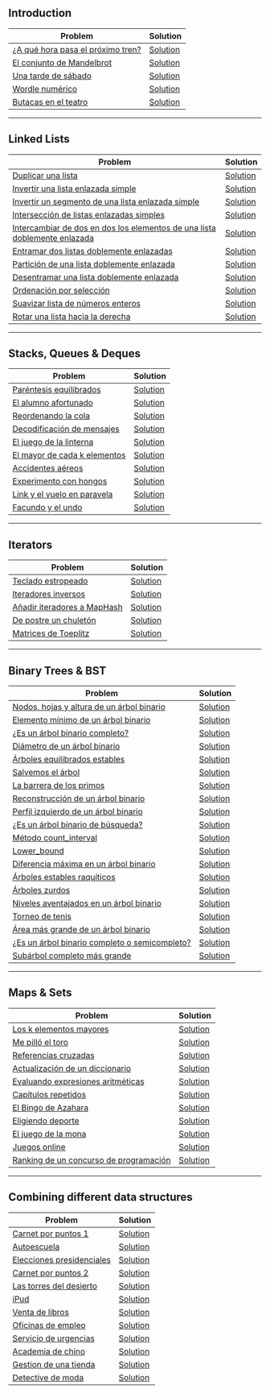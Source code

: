 ## Introduction

| Problem | Solution |
| --- | --- |
| [¿A qué hora pasa el próximo tren?](Enunciados/1._A_que_hora_pasa_el_proximo_tren.pdf) | [Solution](Soluciones/1._A_que_hora_pasa_proximo_tren) |
| [El conjunto de Mandelbrot](Enunciados/2._El_conjunto_de_Mandelbrot.pdf) | [Solution](Soluciones/2._Conjunto_de_Mandelbrot) |
| [Una tarde de sábado](Enunciados/3._Una_tarde_de_sabado.pdf) | [Solution](Soluciones/3._Una_tarde_de_sabado) |
| [Wordle numérico](Enunciados/4._Wordle_numerico.pdf) | [Solution](Soluciones/4._Wordle) |
| [Butacas en el teatro](Enunciados/5._Butacas_en_el_teatro.pdf) | [Solution](Soluciones/5_Butacas_en_el_teatro.cpp) |

---

## Linked Lists

| Problem | Solution |
| --- | --- |
| [Duplicar una lista](Enunciados/6._Duplicar_una_lista.pdf) | [Solution](Soluciones/6_Duplicar_lista_enlazada_simple.cpp) |
| [Invertir una lista enlazada simple](Enunciados/7._Invertir_una_lista_enlazada_simple.pdf) | [Solution](Soluciones/7_Invertir_lista_enlazada_simple.cpp) |
| [Invertir un segmento de una lista enlazada simple](Enunciados/8._Invertir_un_segmento_de_una_lista_enlazada_simple.pdf) | [Solution](Soluciones/8_Inv_seg_lista_enl_simple.cpp) |
| [Intersección de listas enlazadas simples](Enunciados/9._Interseccion_de_listas_enlazadas_simples.pdf) | [Solution](Soluciones/9_Intersec_list_enl_simp.cpp) |
| [Intercambiar de dos en dos los elementos de una lista doblemente enlazada](Enunciados/10._Intercambiar_de_dos_en_dos_los_elementos_de_una_lista_doblemente_enlazada.pdf) | [Solution](Soluciones/10_Intercambiar_de_dos_en_dos.cpp) |
| [Entramar dos listas doblemente enlazadas](Enunciados/11._Entramar_dos_listas_doblemente_enlazadas.pdf) | [Solution](Soluciones/11_Entramar_2_listas_dob_enl.cpp) |
| [Partición de una lista doblemente enlazada](Enunciados/12._Particion_de_una_lista_doblemente_enlazada.pdf) | [Solution](Soluciones/12_Particion_dob_enl_circular.cpp) |
| [Desentramar una lista doblemente enlazada](Enunciados/13._Desentramar_una_lista_doblemente_enlazada.pdf) | [Solution](Soluciones/13_Desentramar_lista_enl.cpp) |
| [Ordenación por selección](Enunciados/23._Ordenacion_por_seleccion.pdf) | [Solution](Soluciones/23_Ord_por_selec.cpp) |
| [Suavizar lista de números enteros](Enunciados/Extra._Suavizar_lista_de_numeros_enteros.pdf) | [Solution](Soluciones/Suavizar_una_list_de_num_ent.cpp) |
| [Rotar una lista hacia la derecha](Enunciados/X14._Rotar_una_lista_hacia_la_derecha.pdf) | [Solution](Soluciones/X14_Rot_dcha_lista.cpp) |

---

## Stacks, Queues & Deques

| Problem | Solution |
| --- | --- |
| [Paréntesis equilibrados](Enunciados/14._Parentesis_equilibrados.pdf) | [Solution](Soluciones/14_Parentesis_balan.cpp) |
| [El alumno afortunado](Enunciados/15._El_alumno_afortunado.pdf) | [Solution](Soluciones/15_El_alumno_afortunado.cpp) |
| [Reordenando la cola](Enunciados/16._Reordenando_la_cola.pdf) | [Solution](Soluciones/16_Reordenando_la_cola.cpp) |
| [Decodificación de mensajes](Enunciados/17._Decodificacion_de_mensajes.pdf) | [Solution](Soluciones/17_Decodificacion_de_mensajes.cpp) |
| [El juego de la linterna](Enunciados/18._El_juego_de_la_linterna.pdf) | [Solution](Soluciones/18_El_juego_de_la_linterna.cpp) |
| [El mayor de cada k elementos](Enunciados/19._El_mayor_de_cada_k_elementos.pdf) | [Solution](Soluciones/19_El_mayor_de_cada_k_elementos.cpp) |
| [Accidentes aéreos](Enunciados/20._Accidentes_aereos.pdf) | [Solution](Soluciones/20_Accidentes_aereos.cpp) |
| [Experimento con hongos](Enunciados/X6._Experimento_con_hongos.pdf) | [Solution](Soluciones/X6_Experimento_con_hongos.cpp) |
| [Link y el vuelo en paravela](Enunciados/Extra._Link_y_el_vuelo_en_paravela.pdf) | [Solution](Soluciones/Link_y_el_vuelo_en_paravela.cpp) |
| [Facundo y el undo](Enunciados/Extra._Facundo_y_el_undo.pdf) | [Solution](Soluciones/Facundo_y_el_undo.cpp) |

---

## Iterators

| Problem | Solution |
| --- | --- |
| [Teclado estropeado](Enunciados/21._Teclado_estropeado.pdf) | [Solution](Soluciones/21_Teclado_estropeado.cpp) |
| [Iteradores inversos](Enunciados/22._Iteradores_inversos.pdf) | [Solution](Soluciones/22_Its_inv.cpp) |
| [Añadir iteradores a MapHash](Enunciados/45._Anadir_iteradores_a_MapHash.pdf) | [Solution](Soluciones/45_Anyadir_its_a_maphash.cpp) |
| [De postre un chuletón](Enunciados/X7._De_postre_un_chuleton.pdf) | [Solution](Soluciones/X7_De_postre_un_chuleton.cpp) |
| [Matrices de Toeplitz](Enunciados/Extra._Matrices_de_Toeplitz.pdf) | [Solution](Soluciones/Matriz_de_Toeplitz.cpp) |

---

## Binary Trees & BST

| Problem | Solution |
| --- | --- |
| [Nodos, hojas y altura de un árbol binario](Enunciados/24._Nodos_hojas_y_altura_de_un_arbol_binario.pdf) | [Solution](Soluciones/24_Nodos_hojas_altura_arb_bin.cpp) |
| [Elemento mínimo de un árbol binario](Enunciados/25._Elemento_minimo_de_un_arbol_binario.pdf) | [Solution](Soluciones/25_Min_de_un_arbol_bin.cpp) |
| [¿Es un árbol binario completo?](Enunciados/27._Es_un_arbol_binario_completo_.pdf) | [Solution](Soluciones/26_Arb_bin_completo.cpp) |
| [Diámetro de un árbol binario](Enunciados/28._Diametro_de_un_arbol_binario.pdf) | [Solution](Soluciones/28_Diametro_de_un_arbol.cpp) |
| [Árboles equilibrados estables](Enunciados/29._Arboles_equilibrados_estables.pdf) | [Solution](Soluciones/29_Arb_eq_est.cpp) |
| [Salvemos el árbol](Enunciados/30._Salvemos_el_arbol.pdf) | [Solution](Soluciones/30_Salvemos_arbol.cpp) |
| [La barrera de los primos](Enunciados/31._La_barrera_de_los_primos.pdf) | [Solution](Soluciones/31_Barrera_de_los_primos.cpp) |
| [Reconstrucción de un árbol binario](Enunciados/33._Reconstruccion_de_un_arbol_binario.pdf) | [Solution](Soluciones/33_Reconstruccion_arb_bin.cpp) |
| [Perfil izquierdo de un árbol binario](Enunciados/34._Perfil_izquierdo_de_un_arbol_binario.pdf) | [Solution](Soluciones/34_Perfil_izq_arb_bin.cpp) |
| [¿Es un árbol binario de búsqueda?](Enunciados/35._Es_un_arbol_binario_de_busqueda_.pdf) | [Solution](Soluciones/35_Es_arb_bin_busqueda.cpp) |
| [Método count_interval](Enunciados/36._Metodo_count_interval.pdf) | [Solution](Soluciones/36_Metodo_count_interval.cpp) |
| [Lower_bound](Enunciados/37._Lower_bound.pdf) | [Solution](Soluciones/37_Metodo_lower_bound.cpp) |
| [Diferencia máxima en un árbol binario](Enunciados/Extra._Diferencia_maxima_en_un_arbol_binario.pdf) | [Solution](Soluciones/Diferencia_max_en_arb_bin.cpp) |
| [Árboles estables raquíticos](Enunciados/Extra._Arboles_estables_raquiticos.pdf) | [Solution](Soluciones/Arboles_raquiticos.cpp) |
| [Árboles zurdos](Enunciados/Extra._Arboles_zurdos.pdf) | [Solution](Soluciones/Arb_zurdos.cpp) |
| [Niveles aventajados en un árbol binario](Enunciados/Extra._Niveles_aventajados_en_un_arbol_binario.pdf) | [Solution](Soluciones/Niveles_aventajados_en_arb_bin.cpp) |
| [Torneo de tenis](Enunciados/X2._Torneo_de_tenis.pdf) | [Solution](Soluciones/X2_Torneo_de_tenis.cpp) |
| [Área más grande de un árbol binario](Enunciados/X3._Area_mas_grande_de_un_arbol_binario.pdf) | [Solution](Soluciones/X3_Area_mas_grande_en_arb_bin.cpp) |
| [¿Es un árbol binario completo o semicompleto?](Enunciados/X8._Es_un_arbol_binario_completo_o_semicompleto_.pdf) | [Solution](Soluciones/X8_Es_arb_bin_comp_o_semicomp.cpp) |
| [Subárbol completo más grande](X10._Subarbol_completo_mas_grande.pdf) | [Solution](Soluciones/X10_Subarb_comp_mas_grande.cpp) |

---

## Maps & Sets

| Problem | Solution |
| --- | --- |
| [Los k elementos mayores](Enunciados/38._Los_k_elementos_mayores.pdf) | [Solution](Soluciones/38_Los_k_elems_mayores.cpp) |
| [Me pilló el toro](Enunciados/39._Me_pillo_el_toro.pdf) | [Solution](Soluciones/39_Me_pillo_el_toro.cpp) |
| [Referencias cruzadas](Enunciados/40._Referencias_cruzadas.pdf) | [Solution](Soluciones/40_Referencias_cruzadas.cpp) |
| [Actualización de un diccionario](Enunciados/41._Actualizacion_de_un_diccionario.pdf) | [Solution](Soluciones/41_Actualizacion_dicc.cpp) |
| [Evaluando expresiones aritméticas](Enunciados/42._Evaluando_expresiones_aritmeticas.pdf) | [Solution](Soluciones/42_Evaluando_exp_arit.cpp) |
| [Capítulos repetidos](Enunciados/43._Capitulos_repetidos.pdf) | [Solution](Soluciones/43_Capitulos_repetidos.cpp) |
| [El Bingo de Azahara](Enunciados/44._El_Bingo_de_Azahara.pdf) | [Solution](Soluciones/44_Bingo_de_Azahara.cpp) |
| [Eligiendo deporte](Enunciados/46._Eligiendo_deporte.pdf) | [Solution](Soluciones/46_Eligiendo_deporte.cpp) |
| [El juego de la mona](Enunciados/Extra._El_juego_de_la_mona.pdf) | [Solution](Soluciones/Juego_de_la_mona.cpp) |
| [Juegos online](Enunciados/X4._Juegos_online.pdf) | [Solution](Soluciones/X4_Juegos_online.cpp) |
| [Ranking de un concurso de programación](Enunciados/X5._Ranking_de_un_concurso_de_programacion.pdf) | [Solution](Soluciones/X5_Ranking_concurso_programacion.cpp) |

---

## Combining different data structures

| Problem | Solution |
| --- | --- |
| [Carnet por puntos 1](Enunciados/47._Carnet_por_puntos_1.pdf) | [Solution](Soluciones/47_Carnet_por_ptos.cpp) |
| [Autoescuela](Enunciados/48._Autoescuela.pdf) | [Solution](Soluciones/48_Autoescuela.cpp) |
| [Elecciones presidenciales](Enunciados/49._Elecciones_presidenciales.pdf) | [Solution](Soluciones/49_Elecciones_presidenciales.cpp) |
| [Carnet por puntos 2](Enunciados/50._Carnet_por_puntos_2.pdf) | [Solution](Soluciones/50_Carnet_puntos_2.cpp) |
| [Las torres del desierto](Enunciados/51._Las_torres_del_desierto.pdf) | [Solution](Soluciones/51_Torres_desierto.cpp) |
| [iPud](Enunciados/52._iPud.pdf) | [Solution](Soluciones/52_iPud.cpp) |
| [Venta de libros](Enunciados/53._Venta_de_libros.pdf) | [Solution](Soluciones/53_Ventas_libros_internet.cpp) |
| [Oficinas de empleo](Enunciados/54._Oficinas_de_empleo.pdf) | [Solution](Soluciones/54_Oficinas_de_empleo.cpp) |
| [Servicio de urgencias](Enunciados/55._Servicio_de_urgencias.pdf) | [Solution](Soluciones/55_Servicio_de_urgencias.cpp) |
| [Academia de chino](Enunciados/X9._Academia_de_chino.pdf) | [Solution](Soluciones/X9_ChinoAcademy.cpp) |
| [Gestion de una tienda](Enunciados/X11._Gestion_de_una_tienda.pdf) | [Solution](Soluciones/X11_Gestion_de_una_tienda.cpp) |
| [Detective de moda](Enunciados/X12.Detective_de_moda.pdf) | [Solution](Soluciones/X12_Detective_de_moda.cpp) |
